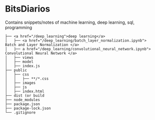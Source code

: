 # BitsDiarios
Contains snippets/notes of machine learning, deep learning, sql, programming

```
├── <a href="/deep_learning">deep learning</a>
│   ├── <a href="/deep_learning/batch_layer_normalization.ipynb"> Batch and Layer Normalization </a>
│   ├── a href="/deep_learning/convolutional_neural_network.ipynb"> Convolutional Neural Network </a>
│   ├── views
│   ├── model
│   ├── index.js
├── public
│   ├── css
│   │   ├── **/*.css
│   ├── images
│   ├── js
│   ├── index.html
├── dist (or build
├── node_modules
├── package.json
├── package-lock.json
└── .gitignore
```


